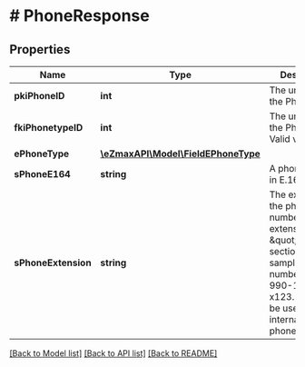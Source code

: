 # # PhoneResponse

## Properties

Name | Type | Description | Notes
------------ | ------------- | ------------- | -------------
**pkiPhoneID** | **int** | The unique ID of the Phone. |
**fkiPhonetypeID** | **int** | The unique ID of the Phonetype.  Valid values:  |Value|Description| |-|-| |1|Office| |2|Home| |3|Mobile| |4|Fax| |5|Pager| |6|Toll Free| |
**ePhoneType** | [**\eZmaxAPI\Model\FieldEPhoneType**](FieldEPhoneType.md) |  | [optional]
**sPhoneE164** | **string** | A phone number in E.164 Format | [optional]
**sPhoneExtension** | **string** | The extension of the phone number.  The extension is the \&quot;123\&quot; section in this sample phone number: (514) 990-1516 x123.  It can also be used with international phone numbers | [optional]

[[Back to Model list]](../../README.md#models) [[Back to API list]](../../README.md#endpoints) [[Back to README]](../../README.md)
